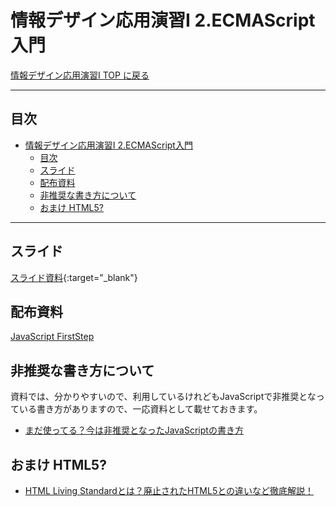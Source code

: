 # 情報デザイン応用演習I 2.ECMAScript入門

[情報デザイン応用演習I TOP に戻る](./index.md)

---

## 目次

- [情報デザイン応用演習I 2.ECMAScript入門](#情報デザイン応用演習i-2ecmascript入門)
  - [目次](#目次)
  - [スライド](#スライド)
  - [配布資料](#配布資料)
  - [非推奨な書き方について](#非推奨な書き方について)
  - [おまけ HTML5?](#おまけ-html5)

---

## スライド

[スライド資料](./ida_02slide.pdf){:target="_blank"}

## 配布資料

[JavaScript FirstStep](./tex/JavascriptFirstStep.pdf)

## 非推奨な書き方について
資料では、分かりやすいので、利用しているけれどもJavaScriptで非推奨となっている書き方がありますので、一応資料として載せておきます。

- [まだ使ってる？今は非推奨となったJavaScriptの書き方
](https://www.webcreatorbox.com/tech/javascript-deprecated)

## おまけ HTML5?
- [HTML Living Standardとは？廃止されたHTML5との違いなど徹底解説！](https://seolaboratory.jp/49735/)
